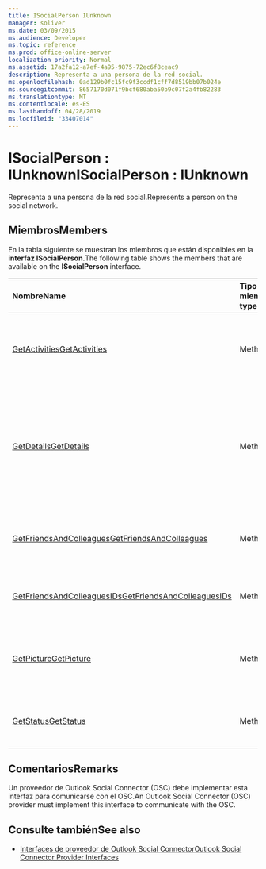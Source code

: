 ```yaml
---
title: ISocialPerson IUnknown
manager: soliver
ms.date: 03/09/2015
ms.audience: Developer
ms.topic: reference
ms.prod: office-online-server
localization_priority: Normal
ms.assetid: 17a2fa12-a7ef-4a95-9875-72ec6f8ceac9
description: Representa a una persona de la red social.
ms.openlocfilehash: 0ad129b0fc15fc9f3ccdf1cff7d8519bb07b024e
ms.sourcegitcommit: 8657170d071f9bcf680aba50b9c07f2a4fb82283
ms.translationtype: MT
ms.contentlocale: es-ES
ms.lasthandoff: 04/28/2019
ms.locfileid: "33407014"
---
```

# <a name="isocialperson--iunknown"></a><span data-ttu-id="77855-103">ISocialPerson : IUnknown</span><span class="sxs-lookup"><span data-stu-id="77855-103">ISocialPerson : IUnknown</span></span>

<span data-ttu-id="77855-104">Representa a una persona de la red social.</span><span class="sxs-lookup"><span data-stu-id="77855-104">Represents a person on the social network.</span></span>
  
## <a name="members"></a><span data-ttu-id="77855-105">Miembros</span><span class="sxs-lookup"><span data-stu-id="77855-105">Members</span></span>

<span data-ttu-id="77855-106">En la tabla siguiente se muestran los miembros que están disponibles en la **interfaz ISocialPerson.**</span><span class="sxs-lookup"><span data-stu-id="77855-106">The following table shows the members that are available on the **ISocialPerson** interface.</span></span> 
  
|<span data-ttu-id="77855-107">**Nombre**</span><span class="sxs-lookup"><span data-stu-id="77855-107">**Name**</span></span>|<span data-ttu-id="77855-108">**Tipo de miembro**</span><span class="sxs-lookup"><span data-stu-id="77855-108">**Member type**</span></span>|<span data-ttu-id="77855-109">**Descripción**</span><span class="sxs-lookup"><span data-stu-id="77855-109">**Description**</span></span>|
|:-----|:-----|:-----|
|[<span data-ttu-id="77855-110">GetActivities</span><span class="sxs-lookup"><span data-stu-id="77855-110">GetActivities</span></span>](isocialperson-getactivities.md) <br/> |<span data-ttu-id="77855-111">Method</span><span class="sxs-lookup"><span data-stu-id="77855-111">Method</span></span>  <br/> |<span data-ttu-id="77855-112">Este método está en desuso desde Outlook Social Connector 2013.</span><span class="sxs-lookup"><span data-stu-id="77855-112">This method has been deprecated since Outlook Social Connector 2013.</span></span>  <br/> |
|[<span data-ttu-id="77855-113">GetDetails</span><span class="sxs-lookup"><span data-stu-id="77855-113">GetDetails</span></span>](isocialperson-getdetails.md) <br/> |<span data-ttu-id="77855-114">Method</span><span class="sxs-lookup"><span data-stu-id="77855-114">Method</span></span>  <br/> |<span data-ttu-id="77855-115">Obtiene una cadena que representa los detalles de la persona, como el nombre, los apellidos y una dirección URL de una imagen de perfil.</span><span class="sxs-lookup"><span data-stu-id="77855-115">Gets a string that represents details for the person, such as the first name, last name, and a URL to a profile picture.</span></span>  <br/> |
|[<span data-ttu-id="77855-116">GetFriendsAndColleagues</span><span class="sxs-lookup"><span data-stu-id="77855-116">GetFriendsAndColleagues</span></span>](isocialperson-getfriendsandcolleagues.md) <br/> |<span data-ttu-id="77855-117">Method</span><span class="sxs-lookup"><span data-stu-id="77855-117">Method</span></span>  <br/> |<span data-ttu-id="77855-118">Obtiene una cadena que representa una colección de personas.</span><span class="sxs-lookup"><span data-stu-id="77855-118">Gets a string that represents a collection of people.</span></span>  <br/> |
|[<span data-ttu-id="77855-119">GetFriendsAndColleaguesIDs</span><span class="sxs-lookup"><span data-stu-id="77855-119">GetFriendsAndColleaguesIDs</span></span>](isocialperson-getfriendsandcolleaguesids.md) <br/> |<span data-ttu-id="77855-120">Method</span><span class="sxs-lookup"><span data-stu-id="77855-120">Method</span></span>  <br/> |<span data-ttu-id="77855-121">Este método no se admite actualmente.</span><span class="sxs-lookup"><span data-stu-id="77855-121">This method is currently not supported.</span></span>  <br/> |
|[<span data-ttu-id="77855-122">GetPicture</span><span class="sxs-lookup"><span data-stu-id="77855-122">GetPicture</span></span>](isocialperson-getpicture.md) <br/> |<span data-ttu-id="77855-123">Method</span><span class="sxs-lookup"><span data-stu-id="77855-123">Method</span></span>  <br/> |<span data-ttu-id="77855-124">Obtiene una matriz de bytes que contiene el recurso de imagen de la persona.</span><span class="sxs-lookup"><span data-stu-id="77855-124">Gets an array of bytes that contains the picture resource for the person.</span></span>  <br/> |
|[<span data-ttu-id="77855-125">GetStatus</span><span class="sxs-lookup"><span data-stu-id="77855-125">GetStatus</span></span>](isocialperson-getstatus.md) <br/> |<span data-ttu-id="77855-126">Method</span><span class="sxs-lookup"><span data-stu-id="77855-126">Method</span></span>  <br/> |<span data-ttu-id="77855-127">Este método no se admite actualmente.</span><span class="sxs-lookup"><span data-stu-id="77855-127">This method is currently not supported.</span></span>  <br/> |
   
## <a name="remarks"></a><span data-ttu-id="77855-128">Comentarios</span><span class="sxs-lookup"><span data-stu-id="77855-128">Remarks</span></span>

<span data-ttu-id="77855-129">Un proveedor de Outlook Social Connector (OSC) debe implementar esta interfaz para comunicarse con el OSC.</span><span class="sxs-lookup"><span data-stu-id="77855-129">An Outlook Social Connector (OSC) provider must implement this interface to communicate with the OSC.</span></span>
  
## <a name="see-also"></a><span data-ttu-id="77855-130">Consulte también</span><span class="sxs-lookup"><span data-stu-id="77855-130">See also</span></span>

- [<span data-ttu-id="77855-131">Interfaces de proveedor de Outlook Social Connector</span><span class="sxs-lookup"><span data-stu-id="77855-131">Outlook Social Connector Provider Interfaces</span></span>](outlook-social-connector-provider-interfaces.md)

